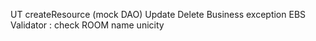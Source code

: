 UT createResource (mock DAO)
Update
Delete
Business exception EBS
Validator : check ROOM name unicity
